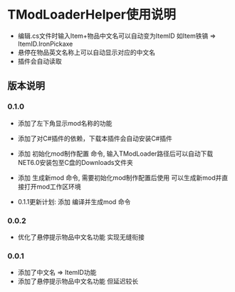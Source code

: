# TModLoaderHelper使用说明

- 编辑.cs文件时输入Item+物品中文名可以自动变为ItemID 如Item铁镐 => ItemID.IronPickaxe
- 悬停在物品英文名称上可以自动显示对应的中文名
- 插件会自动读取
## 版本说明

### 0.1.0
- 添加了左下角显示mod名称的功能
- 添加了对C#插件的依赖，下载本插件会自动安装C#插件
- 添加 初始化mod制作配置 命令, 输入TModLoader路径后可以自动下载NET6.0安装包至C盘的Downloads文件夹 
- 添加 生成新mod 命令, 需要初始化mod制作配置后使用 可以生成新mod并直接打开mod工作区环境

- 0.1.1更新计划: 添加 编译并生成mod 命令

### 0.0.2
- 优化了悬停提示物品中文名功能 实现无缝衔接

### 0.0.1
- 添加了中文名 => ItemID功能
- 添加了悬停提示物品中文名功能 但延迟较长